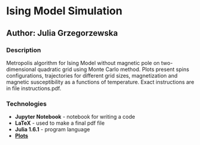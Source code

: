 # Ising Model Simulation

## Author: Julia Grzegorzewska
 
### Description

Metropolis algorithm for Ising Model without magnetic pole on two-dimensional quadratic grid using Monte Carlo method. Plots present spins configurations, trajectories for different grid sizes, magnetization and  magnetic susceptibility as a functions of temperature. Exact instructions are in file instructions.pdf.

### Technologies
- **Jupyter Notebook** - notebook for writing a code
- **LaTeX** - used to make a final pdf file
- **Julia 1.6.1** - program language
- **[Plots](https://docs.juliaplots.org/latest/tutorial/)**

